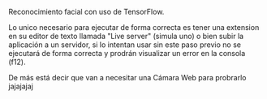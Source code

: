 Reconocimiento facial con uso de TensorFlow.

Lo unico necesario para ejecutar de forma correcta es tener una extension en su editor de texto llamada "Live server" (simula uno) o bien subir la aplicación a un servidor, si lo intentan usar sin este paso previo no se ejecutará de forma correcta y prodrán visualizar un error en la consola (f12).

De más está decir que van a necesitar una Cámara Web para probrarlo jajajajaj
